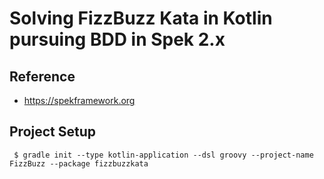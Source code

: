 
# Solving FizzBuzz Kata in Kotlin pursuing BDD in Spek 2.x

## Reference 
 - https://spekframework.org

## Project Setup

```
 $ gradle init --type kotlin-application --dsl groovy --project-name FizzBuzz --package fizzbuzzkata
```


